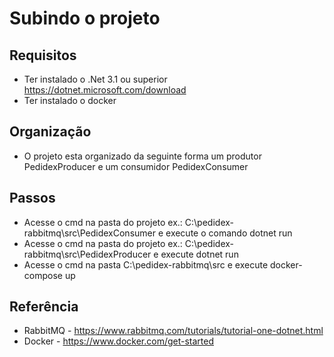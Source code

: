 # Subindo o projeto

## Requisitos
- Ter instalado o .Net 3.1 ou superior https://dotnet.microsoft.com/download
- Ter instalado o docker

## Organização
- O projeto esta organizado da seguinte forma um produtor PedidexProducer e um consumidor PedidexConsumer

## Passos
- Acesse o cmd na pasta do projeto ex.: C:\pedidex-rabbitmq\src\PedidexConsumer e execute o comando dotnet run
- Acesse o cmd na pasta do projeto ex.: C:\pedidex-rabbitmq\src\PedidexProducer e execute dotnet run
- Acesse o cmd na pasta C:\pedidex-rabbitmq\src e execute docker-compose up

## Referência
- RabbitMQ - https://www.rabbitmq.com/tutorials/tutorial-one-dotnet.html
- Docker - https://www.docker.com/get-started
